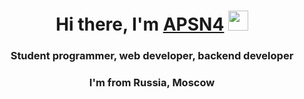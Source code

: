 <h1 align="center">Hi there, I'm <a href="https://daniilshat.ru/" target="_blank">APSN4</a> 
<img src="https://github.com/blackcater/blackcater/raw/main/images/Hi.gif" height="32"/></h1>
<h3 align="center">Student programmer, web developer, backend developer</h3>
<h3 align="center">I'm from Russia, Moscow</h3>
